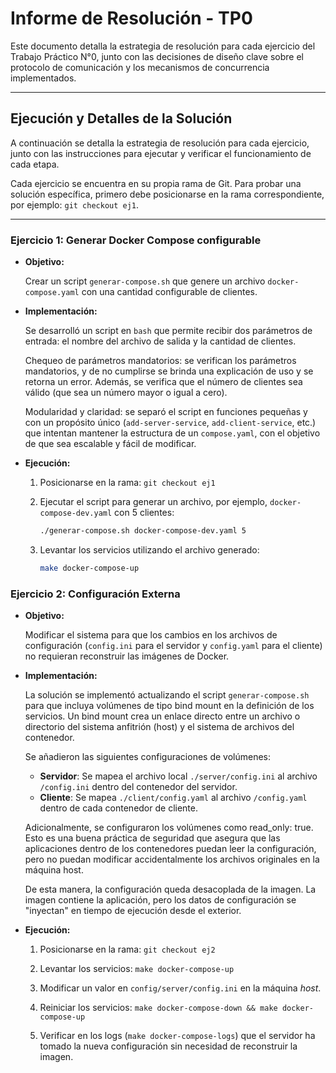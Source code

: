 # Informe de Resolución - TP0

Este documento detalla la estrategia de resolución para cada ejercicio del Trabajo Práctico N°0, junto con las decisiones de diseño clave sobre el protocolo de comunicación y los mecanismos de concurrencia implementados.

---

## Ejecución y Detalles de la Solución

A continuación se detalla la estrategia de resolución para cada ejercicio, junto con las instrucciones para ejecutar y verificar el funcionamiento de cada etapa.

Cada ejercicio se encuentra en su propia rama de Git. Para probar una solución específica, primero debe posicionarse en la rama correspondiente, por ejemplo: `git checkout ej1`.

---

### Ejercicio 1: Generar Docker Compose configurable

- **Objetivo:**

  Crear un script `generar-compose.sh` que genere un archivo `docker-compose.yaml` con una cantidad configurable de clientes.

- **Implementación:**

  Se desarrolló un script en `bash` que permite recibir dos parámetros de entrada: el nombre del archivo de salida y la cantidad de clientes.

  Chequeo de parámetros mandatorios: se verifican los parámetros mandatorios, y de no cumplirse se brinda una explicación de uso y se retorna un error. Además, se verifica que el número de clientes sea válido (que sea un número mayor o igual a cero).

  Modularidad y claridad: se separó el script en funciones pequeñas y con un propósito único (`add-server-service`, `add-client-service`, etc.) que intentan mantener la estructura de un `compose.yaml`, con el objetivo de que sea escalable y fácil de modificar.

- **Ejecución:**

  1.  Posicionarse en la rama: `git checkout ej1`
  2.  Ejecutar el script para generar un archivo, por ejemplo, `docker-compose-dev.yaml` con 5 clientes:
      ```bash
      ./generar-compose.sh docker-compose-dev.yaml 5
      ```
  3.  Levantar los servicios utilizando el archivo generado:

      ```bash
      make docker-compose-up

      ```

### Ejercicio 2: Configuración Externa

- **Objetivo:**

  Modificar el sistema para que los cambios en los archivos de configuración (`config.ini` para el servidor y `config.yaml` para el cliente) no requieran reconstruir las imágenes de Docker.

- **Implementación:**

  La solución se implementó actualizando el script `generar-compose.sh` para que incluya volúmenes de tipo bind mount en la definición de los servicios. Un bind mount crea un enlace directo entre un archivo o directorio del sistema anfitrión (host) y el sistema de archivos del contenedor.

  Se añadieron las siguientes configuraciones de volúmenes:

  - **Servidor**: Se mapea el archivo local `./server/config.ini` al archivo `/config.ini` dentro del contenedor del servidor.
  - **Cliente**: Se mapea `./client/config.yaml` al archivo `/config.yaml` dentro de cada contenedor de cliente.

  Adicionalmente, se configuraron los volúmenes como read_only: true. Esto es una buena práctica de seguridad que asegura que las aplicaciones dentro de los contenedores puedan leer la configuración, pero no puedan modificar accidentalmente los archivos originales en la máquina host.

  De esta manera, la configuración queda desacoplada de la imagen. La imagen contiene la aplicación, pero los datos de configuración se "inyectan" en tiempo de ejecución desde el exterior.

- **Ejecución:**

  1.  Posicionarse en la rama: `git checkout ej2`

  2.  Levantar los servicios: `make docker-compose-up`

  3.  Modificar un valor en `config/server/config.ini` en la máquina _host_.

  4.  Reiniciar los servicios: `make docker-compose-down && make docker-compose-up`

  5.  Verificar en los logs (`make docker-compose-logs`) que el servidor ha tomado la nueva configuración sin necesidad de reconstruir la imagen.
